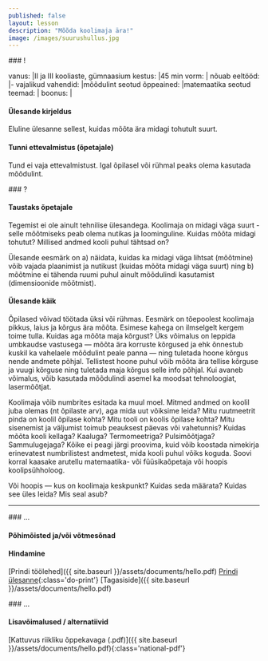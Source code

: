 ```yaml
---
published: false
layout: lesson
description: "Mõõda koolimaja ära!"
image: /images/suurushullus.jpg
---
```




<section class="section-bang">
### !

vanus: 				|II ja III kooliaste, gümnaasium
kestus: 			|45 min
vorm: 				|
nõuab eeltööd:		|-
vajalikud vahendid:	|mõõdulint
seotud õppeained:	|matemaatika
seotud teemad:		|
boonus:				|

#### Ülesande kirjeldus
Eluline ülesanne sellest, kuidas mõõta ära midagi tohutult suurt.

#### Tunni ettevalmistus (õpetajale)
Tund ei vaja ettevalmistust. Igal õpilasel või rühmal peaks olema kasutada mõõdulint.

</section>

<section class="section-question">
### ?

#### Taustaks õpetajale
Tegemist ei ole ainult tehnilise ülesandega. Koolimaja on midagi väga suurt - selle mõõtmiseks peab olema nutikas ja loominguline. Kuidas mõõta midagi tohutut? Millised andmed kooli puhul tähtsad on?

Ülesande eesmärk on a) näidata, kuidas ka midagi väga lihtsat (mõõtmine) võib vajada plaanimist ja nutikust (kuidas mõõta midagi väga suurt) ning b) mõõtmine ei tähenda ruumi puhul ainult mõõdulindi kasutamist (dimensioonide mõõtmist).

#### Ülesande käik
Õpilased võivad töötada üksi või rühmas. Eesmärk on tõepoolest koolimaja pikkus, laius ja kõrgus ära mõõta. Esimese kahega on ilmselgelt kergem toime tulla. Kuidas aga mõõta maja kõrgust? Üks võimalus on leppida umbkaudse vastusega — mõõta ära korruste kõrgused ja ehk õnnestub kuskil ka vahelaele mõõdulint peale panna — ning tuletada hoone kõrgus nende andmete põhjal. Tellistest hoone puhul võib mõõta ära tellise kõrguse ja vuugi kõrguse ning tuletada maja kõrgus selle info põhjal. Kui avaneb võimalus, võib kasutada mõõdulindi asemel ka moodsat tehnoloogiat, lasermõõtjat.

Koolimaja võib numbrites esitada ka muul moel. Mitmed andmed on koolil juba olemas (nt õpilaste arv), aga mida uut võiksime leida? Mitu ruutmeetrit pinda on koolil õpilase kohta? Mitu tooli on koolis õpilase kohta? Mitu sisenemist ja väljumist toimub peauksest päevas või vahetunnis? Kuidas mõõta kooli kellaga? Kaaluga? Termomeetriga? Pulsimõõtjaga? Sammulugejaga? Kõike ei peagi järgi proovima, kuid võib koostada nimekirja erinevatest numbrilistest andmetest, mida kooli puhul võiks koguda. Soovi korral kaasake arutellu matemaatika- või füüsikaõpetaja või hoopis koolipsühholoog.

Või hoopis — kus on koolimaja keskpunkt? Kuidas seda määrata? Kuidas see üles leida? Mis seal asub?

</section>

------

<section class="section-dots">
### ...

#### Põhimõisted ja/või võtmesõnad


#### Hindamine


[Prindi töölehed]({{ site.baseurl }}/assets/documents/hello.pdf)
[Prindi ülesanne](){:class='do-print'}
[Tagasiside]({{ site.baseurl }}/assets/documents/hello.pdf)
</section>


<section class="section-background">
### ...

#### Lisavõimalused / alternatiivid


[Kattuvus riikliku õppekavaga (.pdf)]({{ site.baseurl }}/assets/documents/hello.pdf){:class='national-pdf'}
</section>
